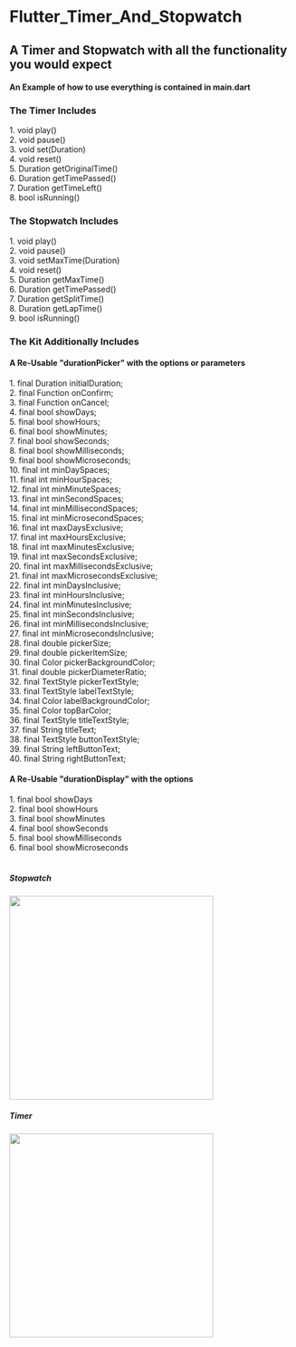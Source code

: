 # Flutter_Timer_And_Stopwatch
<h2> A Timer and Stopwatch with all the functionality you would expect </h2>
<h4> An Example of how to use everything is contained in main.dart </h4> 
<h3> The Timer Includes </h3>
1. void play() <br>
2. void pause() <br>
3. void set(Duration) <br>
4. void reset() <br>
5. Duration getOriginalTime() <br>
6. Duration getTimePassed() <br>
7. Duration getTimeLeft() <br>
8. bool isRunning() <br>
<h3> The Stopwatch Includes </h3>
1. void play() <br>
2. void pause() <br>
3. void setMaxTime(Duration) <br>
4. void reset() <br>
5. Duration getMaxTime() <br>
6. Duration getTimePassed() <br>
7. Duration getSplitTime() <br>
8. Duration getLapTime() <br>
9. bool isRunning() <br>
<h3> The Kit Additionally Includes </h3>
<h4> A Re-Usable "durationPicker" with the options or parameters </h4>
1. final Duration initialDuration; <br>
2. final Function onConfirm; <br>
3. final Function onCancel; <br>
4. final bool showDays; <br>
5. final bool showHours; <br>
6. final bool showMinutes; <br>
7. final bool showSeconds; <br>
8. final bool showMilliseconds; <br>
9. final bool showMicroseconds; <br>
10. final int minDaySpaces; <br>
11. final int minHourSpaces; <br>
12. final int minMinuteSpaces; <br>
13. final int minSecondSpaces; <br>
14. final int minMillisecondSpaces; <br>
15. final int minMicrosecondSpaces; <br>
16. final int maxDaysExclusive; <br>
17. final int maxHoursExclusive; <br>
18. final int maxMinutesExclusive; <br>
19. final int maxSecondsExclusive; <br>
20. final int maxMillisecondsExclusive; <br>
21. final int maxMicrosecondsExclusive; <br>
22. final int minDaysInclusive; <br>
23. final int minHoursInclusive; <br>
24. final int minMinutesInclusive; <br>
25. final int minSecondsInclusive; <br>
26. final int minMillisecondsInclusive; <br>
27. final int minMicrosecondsInclusive; <br>
28. final double pickerSize; <br>
29. final double pickerItemSize; <br>
30. final Color pickerBackgroundColor; <br>
31. final double pickerDiameterRatio; <br>
32. final TextStyle pickerTextStyle; <br>
33. final TextStyle labelTextStyle; <br>
34. final Color labelBackgroundColor; <br>
35. final Color topBarColor; <br>
36. final TextStyle titleTextStyle; <br>
37. final String titleText; <br>
38. final TextStyle buttonTextStyle; <br>
39. final String leftButtonText; <br>
40. final String rightButtonText; <br>
<h4> A Re-Usable "durationDisplay" with the options </h4>
1. final bool showDays <br>
2. final bool showHours <br>
3. final bool showMinutes <br>
4. final bool showSeconds <br>
5. final bool showMilliseconds <br>
6. final bool showMicroseconds <br>
<br>
<h5>Stopwatch</h5>
<img src="https://media.giphy.com/media/DQdmcrEwAFqneM6tiL/giphy.gif" width="360"/>
<br>
<h5>Timer</h5>
<img src="https://media.giphy.com/media/5qFCRiENukaLzB7Yoy/giphy.gif" width="360"/>
